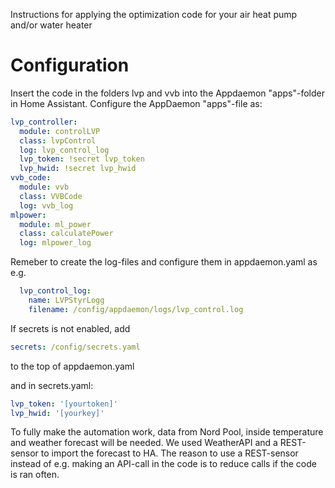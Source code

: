 Instructions for applying the optimization code for your air heat pump and/or water heater

# Configuration
Insert the code in the folders lvp and vvb into the Appdaemon "apps"-folder in Home Assistant.
Configure the AppDaemon "apps"-file as:
```yaml
lvp_controller:
  module: controlLVP
  class: lvpControl
  log: lvp_control_log
  lvp_token: !secret lvp_token
  lvp_hwid: !secret lvp_hwid
vvb_code:
  module: vvb
  class: VVBCode
  log: vvb_log
mlpower:
  module: ml_power
  class: calculatePower
  log: mlpower_log
```

Remeber to create the log-files and configure them in appdaemon.yaml as e.g.
```yaml
  lvp_control_log:
    name: LVPStyrLogg
    filename: /config/appdaemon/logs/lvp_control.log
```

If secrets is not enabled, add
```yaml
secrets: /config/secrets.yaml
```
to the top of appdaemon.yaml

and in secrets.yaml:
```yaml
lvp_token: '[yourtoken]'
lvp_hwid: '[yourkey]'
```
To fully make the automation work, data from Nord Pool, inside temperature and weather forecast will be needed. We used WeatherAPI and a REST-sensor to import the forecast to HA. The reason to use a REST-sensor instead of e.g. making an API-call in the code is to reduce calls if the code is ran often.
